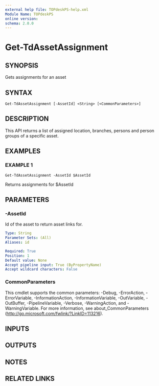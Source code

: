 ```yaml
---
external help file: TOPdeskPS-help.xml
Module Name: TOPdeskPS
online version:
schema: 2.0.0
---
```


# Get-TdAssetAssignment

## SYNOPSIS
Gets assignments for an asset

## SYNTAX

```
Get-TdAssetAssignment [-AssetId] <String> [<CommonParameters>]
```

## DESCRIPTION
This API returns a list of assigned location, branches, persons and person groups of a specific asset.

## EXAMPLES

### EXAMPLE 1
```
Get-TdAssetAssignment -AssetId $AssetId
```

Returns assignments for $AssetId

## PARAMETERS

### -AssetId
Id of the asset to return asset links for.

```yaml
Type: String
Parameter Sets: (All)
Aliases: id

Required: True
Position: 1
Default value: None
Accept pipeline input: True (ByPropertyName)
Accept wildcard characters: False
```

### CommonParameters
This cmdlet supports the common parameters: -Debug, -ErrorAction, -ErrorVariable, -InformationAction, -InformationVariable, -OutVariable, -OutBuffer, -PipelineVariable, -Verbose, -WarningAction, and -WarningVariable.
For more information, see about_CommonParameters (http://go.microsoft.com/fwlink/?LinkID=113216).

## INPUTS

## OUTPUTS

## NOTES

## RELATED LINKS
